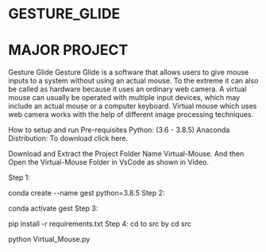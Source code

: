 # GESTURE_GLIDE
# MAJOR PROJECT

Gesture Glide
Gesture Glide is a software that allows users to give mouse inputs to a system without using an actual mouse. To the extreme it can also be called as hardware because it uses an ordinary web camera. A virtual mouse can usually be operated with multiple input devices, which may include an actual mouse or a computer keyboard. Virtual mouse which uses web camera works with the help of different image processing techniques.

How to setup and run
Pre-requisites
Python: (3.6 - 3.8.5)
Anaconda Distribution: To download click here.

Download and Extract the Project Folder Name Virtual-Mouse.
And then Open the Virtual-Mouse Folder in VsCode as shown in Video.

Step 1:

conda create --name gest python=3.8.5
Step 2:

conda activate gest
Step 3:

pip install -r requirements.txt
Step 4: cd to src by cd src

python Virtual_Mouse.py
